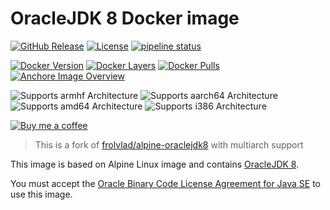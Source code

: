 # OracleJDK 8 Docker image

[![GitHub Release](https://img.shields.io/github/release/timmo001/docker-alpine-oraclejdk8.svg)](https://github.com/timmo001/docker-alpine-oraclejdk8/releases)
[![License](https://img.shields.io/github/license/timmo001/docker-alpine-oraclejdk8.svg)](LICENSE.md)
[![pipeline status](https://gitlab.com/timmo/docker-alpine-oraclejdk8/badges/master/pipeline.svg)](https://gitlab.com/timmo/docker-alpine-oraclejdk8/commits/master)

[![Docker Version][version-shield]][microbadger]
[![Docker Layers][layers-shield]][microbadger]
[![Docker Pulls][pulls-shield]][dockerhub]
[![Anchore Image Overview][anchore-shield]][anchore]

![Supports armhf Architecture][armhf-shield]
![Supports aarch64 Architecture][aarch64-shield]
![Supports amd64 Architecture][amd64-shield]
![Supports i386 Architecture][i386-shield]

[![Buy me a coffee][buymeacoffee-shield]][buymeacoffee]

> This is a fork of
> [frolvlad/alpine-oraclejdk8](https://hub.docker.com/r/frolvlad/alpine-oraclejdk8/) with multiarch support

This image is based on Alpine Linux image and contains
[OracleJDK 8](http://www.oracle.com/technetwork/java/javase/overview/index.html).

You must accept the
[Oracle Binary Code License Agreement for Java SE](http://www.oracle.com/technetwork/java/javase/terms/license/index.html)
 to use this image.

[aarch64-shield]: https://img.shields.io/badge/aarch64-yes-green.svg
[amd64-shield]: https://img.shields.io/badge/amd64-yes-green.svg
[armhf-shield]: https://img.shields.io/badge/armhf-yes-green.svg
[i386-shield]: https://img.shields.io/badge/i386-yes-green.svg
[anchore-shield]: https://anchore.io/service/badges/image/023a2818b2274b9bb3a7dae5eeb75a6f523c44b2827a7d624a86a2c05f72106a
[anchore]: https://anchore.io/image/dockerhub/timmo001%2Fdocker-alpine-oraclejdk8%3Alatest
[dockerhub]: https://hub.docker.com/r/timmo001/docker-alpine-oraclejdk8
[layers-shield]: https://images.microbadger.com/badges/image/timmo001/docker-alpine-oraclejdk8.svg
[microbadger]: https://microbadger.com/images/timmo001/docker-alpine-oraclejdk8
[pulls-shield]: https://img.shields.io/docker/pulls/timmo001/docker-alpine-oraclejdk8.svg
[version-shield]: https://images.microbadger.com/badges/version/timmo001/docker-alpine-oraclejdk8.svg
[buymeacoffee-shield]: https://www.buymeacoffee.com/assets/img/guidelines/download-assets-sm-2.svg
[buymeacoffee]: https://www.buymeacoffee.com/timmo